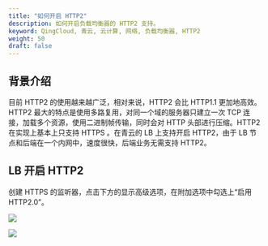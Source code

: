 ```yaml
---
title: "如何开启 HTTP2"
description: 如何开启负载均衡器的 HTTP2 支持。
keyword: QingCloud, 青云, 云计算, 网络, 负载均衡器, HTTP2
weight: 50
draft: false
---
```


## 背景介绍

目前 HTTP2 的使用越来越广泛，相对来说，HTTP2 会比 HTTP1.1 更加地高效。HTTP2 最大的特点是使用多路复用，对同一个域的服务器只建立一次 TCP 连接，加载多个资源，使用二进制帧传输，同时会对 HTTP 头部进行压缩。HTTP2 在实现上基本上只支持 HTTPS 。在青云的 LB 上支持开启 HTTP2，由于 LB 节点和后端在一个内网中，速度很快，后端业务无需支持 HTTP2。

## LB 开启 HTTP2

创建 HTTPS 的监听器，点击下方的显示高级选项，在附加选项中勾选上“启用HTTP2.0”。

![](../../_images/lb_turn_on_http2_1.png)

![](../../_images/lb_turn_on_http2_2.png)